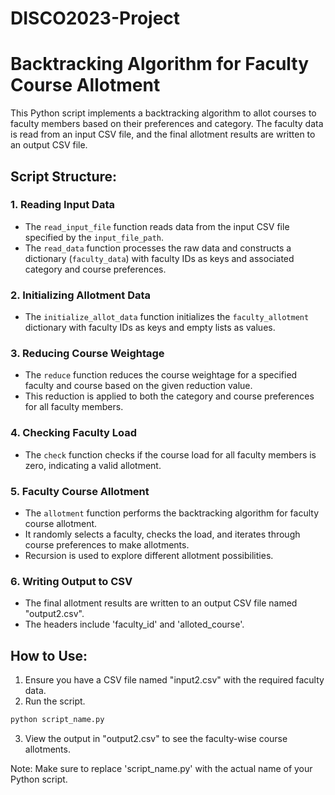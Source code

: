 # DISCO2023-Project
# Backtracking Algorithm for Faculty Course Allotment

This Python script implements a backtracking algorithm to allot courses to faculty members based on their preferences and category. The faculty data is read from an input CSV file, and the final allotment results are written to an output CSV file.

## Script Structure:

### 1. Reading Input Data
- The `read_input_file` function reads data from the input CSV file specified by the `input_file_path`.
- The `read_data` function processes the raw data and constructs a dictionary (`faculty_data`) with faculty IDs as keys and associated category and course preferences.

### 2. Initializing Allotment Data
- The `initialize_allot_data` function initializes the `faculty_allotment` dictionary with faculty IDs as keys and empty lists as values.

### 3. Reducing Course Weightage
- The `reduce` function reduces the course weightage for a specified faculty and course based on the given reduction value.
- This reduction is applied to both the category and course preferences for all faculty members.

### 4. Checking Faculty Load
- The `check` function checks if the course load for all faculty members is zero, indicating a valid allotment.

### 5. Faculty Course Allotment
- The `allotment` function performs the backtracking algorithm for faculty course allotment.
- It randomly selects a faculty, checks the load, and iterates through course preferences to make allotments.
- Recursion is used to explore different allotment possibilities.

### 6. Writing Output to CSV
- The final allotment results are written to an output CSV file named "output2.csv".
- The headers include 'faculty_id' and 'alloted_course'.

## How to Use:
1. Ensure you have a CSV file named "input2.csv" with the required faculty data.
2. Run the script.

```python
python script_name.py
```

3. View the output in "output2.csv" to see the faculty-wise course allotments.

Note: Make sure to replace 'script_name.py' with the actual name of your Python script.
